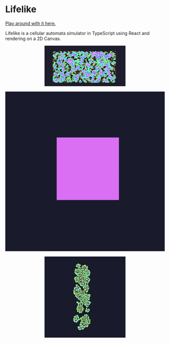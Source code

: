 # Lifelike

[Play around with it here.](https://sophmrs.github.io/Lifelike)

Lifelike is a cellular automata simulator in TypeScript using React and rendering on a 2D Canvas.

<p align="center">
<img src="gifs/lifelike3.gif">
</p>
<p align="center">
<img src="gifs/lifelike1.gif">
</p>
<p align="center">
<img src="gifs/lifelike2.gif">
</p>